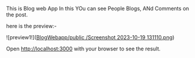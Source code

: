 This is Blog web App 
In this YOu can see People Blogs, ANd Comments on the post.

here is the preview:-

![preview1!]([BlogWebapp/public
/Screenshot 2023-10-19 131110.png](https://raw.githubusercontent.com/DiwanshGupta/BlogWebapp/main/public/Screenshot%202023-10-19%20131110.png))



Open [http://localhost:3000](http://localhost:3000) with your browser to see the result.

